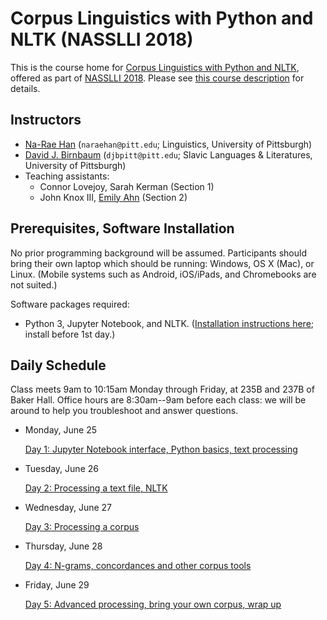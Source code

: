 # Corpus Linguistics with Python and NLTK (NASSLLI 2018) 

This is the course home for [Corpus Linguistics with Python and NLTK](https://www.cmu.edu/nasslli2018/courses/index.html#nltk), offered as part of [NASSLLI 2018](https://www.cmu.edu/nasslli2018/index.html). Please see [this course description](https://www.cmu.edu/nasslli2018/courses/index.html#nltk) for details. 

## Instructors
- [Na-Rae Han](http://www.pitt.edu/~naraehan/) (`naraehan@pitt.edu`; Linguistics, University of Pittsburgh)
- [David J. Birnbaum](http://www.slavic.pitt.edu/person/david-j-birnbaum) (`djbpitt@pitt.edu`; Slavic Languages & Literatures, University of Pittsburgh)
- Teaching assistants:
  - Connor Lovejoy, Sarah Kerman (Section 1)
  - John Knox III, [Emily Ahn](http://emilysahn.com/) (Section 2)


## Prerequisites, Software Installation
No prior programming background will be assumed. Participants should bring their own laptop which should be running: Windows, OS X (Mac), or Linux. (Mobile systems such as Android, iOS/iPads, and Chromebooks are not suited.)

Software packages required:
- Python 3, Jupyter Notebook, and NLTK. ([Installation instructions here](installation.md); install before 1st day.)

## Daily Schedule 

Class meets 9am to 10:15am Monday through Friday, at 235B and 237B of Baker Hall. Office hours are 8:30am--9am before each class: we will be around to help you troubleshoot and answer questions. 

- Monday, June 25

	[Day 1: Jupyter Notebook interface, Python basics, text processing](day1.ipynb) 

- Tuesday, June 26

	[Day 2: Processing a text file, NLTK](day2.ipynb)
	
- Wednesday, June 27

	[Day 3: Processing a corpus](day3.ipynb)
	
- Thursday, June 28

    [Day 4: N-grams, concordances and other corpus tools](day4.ipynb)

- Friday, June 29

    [Day 5: Advanced processing, bring your own corpus, wrap up](day5.ipynb)
